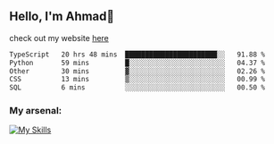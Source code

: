 
## Hello, I'm Ahmad👋

check out my website [here](https://ahmadalwi.com/)

<!--START_SECTION:waka-->

```txt
TypeScript   20 hrs 48 mins  ███████████████████████░░   91.88 %
Python       59 mins         █░░░░░░░░░░░░░░░░░░░░░░░░   04.37 %
Other        30 mins         ▓░░░░░░░░░░░░░░░░░░░░░░░░   02.26 %
CSS          13 mins         ▒░░░░░░░░░░░░░░░░░░░░░░░░   00.99 %
SQL          6 mins          ░░░░░░░░░░░░░░░░░░░░░░░░░   00.50 %
```

<!--END_SECTION:waka-->

### My arsenal:

[![My Skills](https://skillicons.dev/icons?i=js,ts,py,go,react,nextjs,svelte,nodejs,django,tailwind,html,css,sass,firebase,mongodb,postgres,mysql,redis,git,github,docker,vscode,figma,godot)](https://skillicons.dev)
